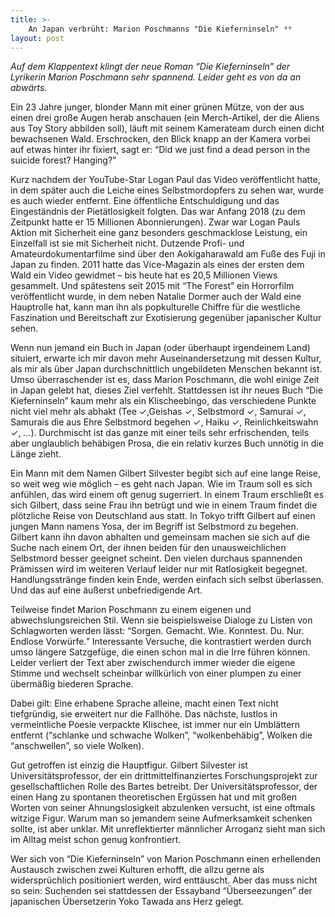 ```yaml
---
title: >-
    An Japan verbrüht: Marion Poschmanns "Die Kieferninseln" ᵈᵉ
layout: post
---
```

_Auf dem Klappentext klingt der neue Roman “Die Kieferninseln” der Lyrikerin Marion Poschmann sehr spannend. Leider geht es von da an abwärts._

Ein 23 Jahre junger, blonder Mann mit einer grünen Mütze, von der aus einen drei große Augen herab anschauen (ein Merch-Artikel, der die Aliens aus Toy Story abbilden soll), läuft mit seinem Kamerateam durch einen dicht bewachsenen Wald. Erschrocken, den Blick knapp an der Kamera vorbei auf etwas hinter ihr fixiert, sagt er: “Did we just find a dead person in the suicide forest? Hanging?”

Kurz nachdem der YouTube-Star Logan Paul das Video veröffentlicht hatte, in dem später auch die Leiche eines Selbstmordopfers zu sehen war, wurde es auch wieder entfernt. Eine öffentliche Entschuldigung und das Eingeständnis der Pietätlosigkeit folgten. Das war Anfang 2018 (zu dem Zeitpunkt hatte er 15 Millionen Abonnierungen). Zwar war Logan Pauls Aktion mit Sicherheit eine ganz besonders geschmacklose Leistung, ein Einzelfall ist sie mit Sicherheit nicht. Dutzende Profi- und Amateurdokumentarfilme sind über den Aokigaharawald am Fuße des Fuji in Japan zu finden. 2011 hatte das Vice-Magazin als eines der ersten dem Wald ein Video gewidmet – bis heute hat es 20,5 Millionen Views gesammelt. Und spätestens seit 2015 mit “The Forest” ein Horrorfilm veröffentlicht wurde, in dem neben Natalie Dormer auch der Wald eine Hauptrolle hat, kann man ihn als popkulturelle Chiffre für die westliche Faszination und Bereitschaft zur Exotisierung gegenüber japanischer Kultur sehen.

Wenn nun jemand ein Buch in Japan (oder überhaupt irgendeinem Land) situiert, erwarte ich mir davon mehr Auseinandersetzung mit dessen Kultur, als mir als über Japan durchschnittlich ungebildeten Menschen bekannt ist. Umso überraschender ist es, dass Marion Poschmann, die wohl einige Zeit in Japan gelebt hat, dieses Ziel verfehlt. Stattdessen ist ihr neues Buch “Die Kieferninseln” kaum mehr als ein Klischeebingo, das verschiedene Punkte nicht viel mehr als abhakt (Tee ✓,Geishas ✓, Selbstmord ✓, Samurai ✓, Samurais die aus Ehre Selbstmord begehen ✓, Haiku ✓, Reinlichkeitswahn ✓, …). Durchmischt ist das ganze mit einer teils sehr erfrischenden, teils aber unglaublich behäbigen Prosa, die ein relativ kurzes Buch unnötig in die Länge zieht.

Ein Mann mit dem Namen Gilbert Silvester begibt sich auf eine lange Reise, so weit weg wie möglich – es geht nach Japan. Wie im Traum soll es sich anfühlen, das wird einem oft genug sugerriert. In einem Traum erschließt es sich Gilbert, dass seine Frau ihn betrügt und wie in einem Traum findet die plötzliche Reise von Deutschland aus statt. In Tokyo trifft Gilbert auf einen jungen Mann namens Yosa, der im Begriff ist Selbstmord zu begehen. Gilbert kann ihn davon abhalten und gemeinsam machen sie sich auf die Suche nach einem Ort, der ihnen beiden für den unausweichlichen Selbstmord besser geeignet scheint. Den vielen durchaus spannenden Prämissen wird im weiteren Verlauf leider nur mit Ratlosigkeit begegnet. Handlungsstränge finden kein Ende, werden einfach sich selbst überlassen. Und das auf eine äußerst unbefriedigende Art.

Teilweise findet Marion Poschmann zu einem eigenen und abwechslungsreichen Stil. Wenn sie beispielsweise Dialoge zu Listen von Schlagworten werden lässt: “Sorgen. Gemacht. Wie. Konntest. Du. Nur. Endlose Vorwürfe.” Interessante Versuche, die kontrastiert werden durch umso längere Satzgefüge, die einen schon mal in die Irre führen können. Leider verliert der Text aber zwischendurch immer wieder die eigene Stimme und wechselt scheinbar willkürlich von einer plumpen zu einer übermäßig biederen Sprache.

Dabei gilt: Eine erhabene Sprache alleine, macht einen Text nicht tiefgründig, sie erweitert nur die Fallhöhe. Das nächste, lustlos in vermeintliche Poesie verpackte Klischee, ist immer nur ein Umblättern entfernt (“schlanke und schwache Wolken”, “wolkenbehäbig”, Wolken die “anschwellen”, so viele Wolken).

Gut getroffen ist einzig die Hauptfigur. Gilbert Silvester ist Universitätsprofessor, der ein drittmittelfinanziertes Forschungsprojekt zur gesellschaftlichen Rolle des Bartes betreibt. Der Universitätsprofessor, der einen Hang zu spontanen theoretischen Ergüssen hat und mit großen Worten von seiner Ahnungslosigkeit abzulenken versucht, ist eine oftmals witzige Figur. Warum man so jemandem seine Aufmerksamkeit schenken sollte, ist aber unklar. Mit unreflektierter männlicher Arroganz sieht man sich im Alltag meist schon genug konfrontiert.

Wer sich von “Die Kieferninseln” von Marion Poschmann einen erhellenden Austausch zwischen zwei Kulturen erhofft, die allzu gerne als widersprüchlich positioniert werden, wird enttäuscht. Aber das muss nicht so sein: Suchenden sei stattdessen der Essayband “Überseezungen” der japanischen Übersetzerin Yoko Tawada ans Herz gelegt.